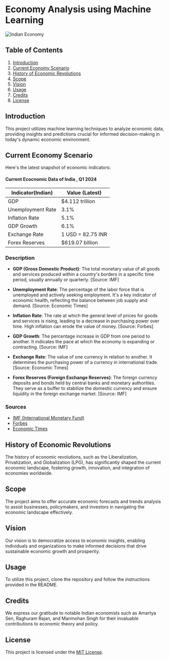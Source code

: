 # Economy Analysis using Machine Learning

![Indian Economy](https://media.istockphoto.com/id/1252243136/photo/india-economy-improves-and-returns-to-normal-after-crisis.jpg?s=612x612&w=0&k=20&c=qJbO9_Q5i5vPet_YE1NFzhtAoxWBhrWBcvQ80ArFCj0=)

## Table of Contents
1. [Introduction](#introduction)
2. [Current Economy Scenario](#current-economy-scenario)
3. [History of Economic Revolutions](#history-of-economic-revolutions)
4. [Scope](#scope)
5. [Vision](#vision)
6. [Usage](#usage)
7. [Credits](#credits)
8. [License](#license)

## Introduction
This project utilizes machine learning techniques to analyze economic data, providing insights and predictions crucial for informed decision-making in today's dynamic economic environment.

## Current Economy Scenario
Here's the latest snapshot of economic indicators:

#### Current Ecocnomic Data of India , Q1 2024

| Indicator(Indian)        | Value (Latest)       |
|--------------------|----------------------|
| GDP                | $4.112 trillion      |
| Unemployment Rate  | 3.1%                 |
| Inflation Rate     | 5.1%                 |
| GDP Growth         | 6.1%                 |
| Exchange Rate      | 1 USD = 82.75 INR    |
| Forex Reserves     | $619.07 billion      |

### Description

- **GDP (Gross Domestic Product)**: The total monetary value of all goods and services produced within a country's borders in a specific time period, usually annually or quarterly. [Source: IMF]

- **Unemployment Rate**: The percentage of the labor force that is unemployed and actively seeking employment. It's a key indicator of economic health, reflecting the balance between job supply and demand. [Source: Economic Times]

- **Inflation Rate**: The rate at which the general level of prices for goods and services is rising, leading to a decrease in purchasing power over time. High inflation can erode the value of money. [Source: Forbes]

- **GDP Growth**: The percentage increase in GDP from one period to another. It indicates the pace at which the economy is expanding or contracting. [Source: IMF]

- **Exchange Rate**: The value of one currency in relation to another. It determines the purchasing power of a currency in international trade. [Source: Economic Times]

- **Forex Reserves (Foreign Exchange Reserves)**: The foreign currency deposits and bonds held by central banks and monetary authorities. They serve as a buffer to stabilize the domestic currency and ensure liquidity in the foreign exchange market. [Source: IMF]

### Sources

- [IMF (International Monetary Fund)](https://www.imf.org)
- [Forbes](https://www.forbes.com)
- [Economic Times](https://economictimes.indiatimes.com)


## History of Economic Revolutions
The history of economic revolutions, such as the Liberalization, Privatization, and Globalization (LPG), has significantly shaped the current economic landscape, fostering growth, innovation, and integration of economies worldwide.

## Scope
The project aims to offer accurate economic forecasts and trends analysis to assist businesses, policymakers, and investors in navigating the economic landscape effectively.

## Vision
Our vision is to democratize access to economic insights, enabling individuals and organizations to make informed decisions that drive sustainable economic growth and prosperity.

## Usage
To utilize this project, clone the repository and follow the instructions provided in the README.

## Credits
We express our gratitude to notable Indian economists such as Amartya Sen, Raghuram Rajan, and Manmohan Singh for their invaluable contributions to economic theory and policy.

## License
This project is licensed under the [MIT License](LICENSE).

